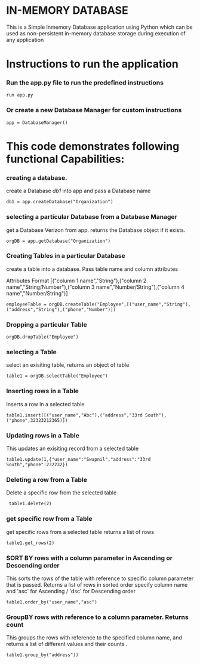 
# IN-MEMORY DATABASE

This is a Simple Inmemory Database application using Python which can be used as non-persistent in-memory database storage during execution of any application


# Instructions to run the application

### Run the app.py file to run the predefined instructions
```
run app.py
```
### Or create a new Database Manager for custom instructions
```
app = DatabaseManager()
```

# This code demonstrates following functional Capabilities:

### creating a database.
create a Database *db1* into app and pass a Database name
```
db1 = app.createDatabase("Organization")
```

### selecting a particular Database from a Database Manager
get a Database Verizon from app. returns the Database object if it exists. 

```
orgDB = app.getDatabase("Organization")
```
### Creating Tables in a particular Database
create a table into a database. Pass table name and column attributes 

Attributes Format [("column 1 name","String"),("column 2 name","String/Number"),("column 3 name","Number/String"),("column 4 name","Number/String")]

```
employeeTable = orgDB.createTable("Employee",[("user_name","String"),("address","String"),("phone","Number")])
```

### Dropping a particular Table
```
orgDB.dropTable("Employee")
```

### selecting a Table
select an exisiting table, returns an object of table
```  
table1 = orgDB.selectTable("Employee")    
```

### Inserting rows in a Table

Inserts a row in a selected table

```
table1.insert([("user_name","Abc"),("address","33rd South"),("phone",32323212365)])
```

### Updating rows in a Table
This updates an exisiting record from a selected table

```
table1.update(1,{"user_name":"Swapnil","address":"33rd South","phone":232232})    
```
### Deleting a row from a Table
Delete a specific row from the selected table
```
 table1.delete(2)
```
### get specific row from a Table
get specific rows from a selected table returns a list of rows
```
table1.get_rows(2)
```
### SORT BY rows with a column parameter in Ascending or Descending order
This sorts the rows of the table with reference to specific column parameter that is passed. Returns a list of rows in sorted order
specify column name and 'asc' for Ascending / 'dsc' for Descending order
```
table1.order_by("user_name","asc")
```
### GroupBY rows with reference to a column parameter. Returns count 

This groups the rows with reference to the specified column name, and returns a list of different values and their counts . 

```
table1.group_by("address"))
```


